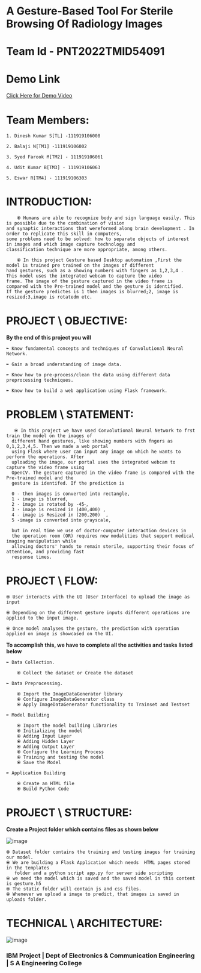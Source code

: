 # A Gesture-Based Tool For Sterile Browsing Of Radiology Images
# Team Id - PNT2022TMID54091

# Demo Link

<a href="https://youtu.be/K9eYGN4LOA0">Click Here for Demo Video</a>

# Team Members:

    1. Dinesh Kumar S[TL] -111919106008

    2. Balaji N[TM1] -111919106002

    3. Syed Farook M[TM2] - 111919106061

    4. Udit Kumar B[TM3] - 111919106063

    5. Eswar R[TM4] - 111919106303

# INTRODUCTION:

        ⦿ Humans are able to recognize body and sign language easily. This is possible due to the combination of vision
    and synaptic interactions that wereformed along brain development . In order to replicate this skill in computers,
    some problems need to be solved: how to separate objects of interest in images and which image capture technology and
    classification technique are more appropriate, among others.

        ⦿ In this project Gesture based Desktop automation ,First the model is trained pre trained on the images of different
    hand gestures, such as a showing numbers with fingers as 1,2,3,4 . This model uses the integrated webcam to capture the video
    frame. The image of the gesture captured in the video frame is compared with the Pre-trained model and the gesture is identified.
    If the gesture predictes is 1 then images is blurred;2, image is resized;3,image is rotatedm etc.

# PROJECT \ OBJECTIVE:

**By the end of this project you will**

    ➼ Know fundamental concepts and techniques of Convolutional Neural Network.

    ➼ Gain a broad understanding of image data.

    ➼ Know how to pre-process/clean the data using different data preprocessing techniques.

    ➼ Know how to build a web application using Flask framework.

# PROBLEM \ STATEMENT:

       ⦿ In this project we have used Convolutional Neural Network to frst train the model on the images of
      different hand gestures, like showing numbers with fngers as 0,1,2,3,4,5. Then we made a web portal
      using Flask where user can input any image on which he wants to perform the operations. After
      uploading the image, our portal uses the integrated webcam to capture the video frame using
      OpenCV. The gesture captured in the video frame is compared with the Pre-trained model and the
      gesture is identifed. If the prediction is

      0 - then images is converted into rectangle,
      1 - image is blurred,
      2 - image is rotated by -45॰,
      3 - image is resized in (400,400) ,
      4 - image is Resized in (200,200)  ,
      5 -image is converted into grayscale,

      but in real time we use of doctor-computer interaction devices in
      the operation room (OR) requires new modalities that support medical imaging manipulation while
      allowing doctors' hands to remain sterile, supporting their focus of attention, and providing fast
      response times.

# PROJECT \ FLOW:

    ⦿ User interacts with the UI (User Interface) to upload the image as input

    ⦿ Depending on the different gesture inputs different operations are applied to the input image.

    ⦿ Once model analyses the gesture, the prediction with operation applied on image is showcased on the UI.

**To accomplish this, we have to complete all the activities and tasks listed below**

    ➼ Data Collection.

        ⦿ Collect the dataset or Create the dataset

    ➼ Data Preprocessing.

        ⦿ Import the ImageDataGenerator library
        ⦿ Configure ImageDataGenerator class
        ⦿ Apply ImageDataGenerator functionality to Trainset and Testset

    ➼ Model Building

        ⦿ Import the model building Libraries
        ⦿ Initializing the model
        ⦿ Adding Input Layer
        ⦿ Adding Hidden Layer
        ⦿ Adding Output Layer
        ⦿ Configure the Learning Process
        ⦿ Training and testing the model
        ⦿ Save the Model

    ➼ Application Building

        ⦿ Create an HTML file
        ⦿ Build Python Code

# PROJECT \ STRUCTURE:

**Create a Project folder which contains files as shown below**

![image](https://user-images.githubusercontent.com/70817219/194914420-9ef53158-9413-447b-a7f3-846d5ed567cb.png)

    ⦿ Dataset folder contains the training and testing images for training our model.
    ⦿ We are building a Flask Application which needs  HTML pages stored in the templates
       folder and a python script app.py for server side scripting
    ⦿ we need the model which is saved and the saved model in this content is gesture.h5
    ⦿ The static folder will contain js and css files.
    ⦿ Whenever we upload a image to predict, that images is saved in uploads folder.

# TECHNICAL \ ARCHITECTURE:

![image](https://user-images.githubusercontent.com/70817219/194914841-4fc230f1-53f9-4b5a-8d9a-e902d9fc3581.png)

### IBM Project | Dept of Electronics & Communication Engineering | S A Engineering College
